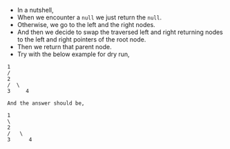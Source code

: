 - In a nutshell,
- When we encounter a `null` we just return the `null`.
- Otherwise, we go to the left and the right nodes.
- And then we decide to swap the traversed left and right returning nodes to the left and right pointers of the root node.
- Then we return that parent node.
​
- Try with the below example for dry run,
​
```
1
/
2
/  \
3     4
​
And the answer should be,
​
1
\
2
/   \
3      4
```